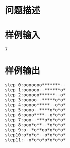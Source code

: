 
<span></span> 

# 问题描述



# 样例输入


<pre>7</pre>

# 样例输出


<pre>step 0:ooooooo*******--
step 1:oooooo--******o*
step 2:oooooo******--o*
step 3:ooooo--*****o*o*
step 4:ooooo*****--o*o*
step 5:oooo--****o*o*o*
step 6:oooo****--o*o*o*
step 7:ooo--***o*o*o*o*
step 8:ooo*o**--*o*o*o*
step 9:o--*o**oo*o*o*o*
step10:o*o*o*--o*o*o*o*
step11:--o*o*o*o*o*o*o*
</pre>
